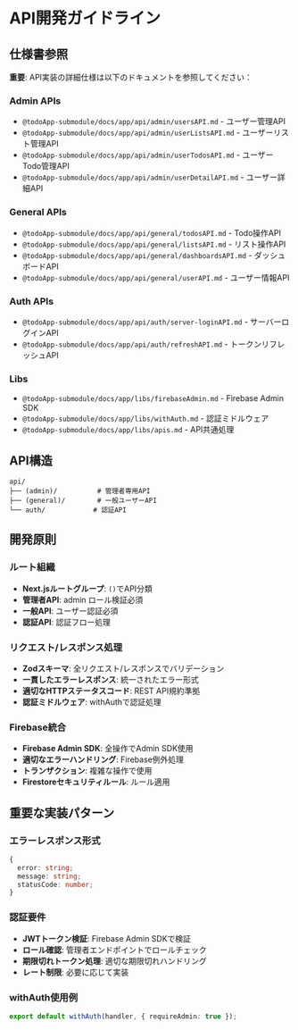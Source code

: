 # API開発ガイドライン

## 仕様書参照

**重要**: API実装の詳細仕様は以下のドキュメントを参照してください：

### Admin APIs
- `@todoApp-submodule/docs/app/api/admin/usersAPI.md` - ユーザー管理API
- `@todoApp-submodule/docs/app/api/admin/userListsAPI.md` - ユーザーリスト管理API
- `@todoApp-submodule/docs/app/api/admin/userTodosAPI.md` - ユーザーTodo管理API
- `@todoApp-submodule/docs/app/api/admin/userDetailAPI.md` - ユーザー詳細API

### General APIs
- `@todoApp-submodule/docs/app/api/general/todosAPI.md` - Todo操作API
- `@todoApp-submodule/docs/app/api/general/listsAPI.md` - リスト操作API
- `@todoApp-submodule/docs/app/api/general/dashboardsAPI.md` - ダッシュボードAPI
- `@todoApp-submodule/docs/app/api/general/userAPI.md` - ユーザー情報API

### Auth APIs
- `@todoApp-submodule/docs/app/api/auth/server-loginAPI.md` - サーバーログインAPI
- `@todoApp-submodule/docs/app/api/auth/refreshAPI.md` - トークンリフレッシュAPI

### Libs
- `@todoApp-submodule/docs/app/libs/firebaseAdmin.md` - Firebase Admin SDK
- `@todoApp-submodule/docs/app/libs/withAuth.md` - 認証ミドルウェア
- `@todoApp-submodule/docs/app/libs/apis.md` - API共通処理

## API構造

```
api/
├── (admin)/          # 管理者専用API
├── (general)/        # 一般ユーザーAPI
└── auth/            # 認証API
```

## 開発原則

### ルート組織
- **Next.jsルートグループ**: `()`でAPI分類
- **管理者API**: admin ロール検証必須
- **一般API**: ユーザー認証必須
- **認証API**: 認証フロー処理

### リクエスト/レスポンス処理
- **Zodスキーマ**: 全リクエスト/レスポンスでバリデーション
- **一貫したエラーレスポンス**: 統一されたエラー形式
- **適切なHTTPステータスコード**: REST API規約準拠
- **認証ミドルウェア**: withAuthで認証処理

### Firebase統合
- **Firebase Admin SDK**: 全操作でAdmin SDK使用
- **適切なエラーハンドリング**: Firebase例外処理
- **トランザクション**: 複雑な操作で使用
- **Firestoreセキュリティルール**: ルール適用

## 重要な実装パターン

### エラーレスポンス形式
```typescript
{
  error: string;
  message: string;
  statusCode: number;
}
```

### 認証要件
- **JWTトークン検証**: Firebase Admin SDKで検証
- **ロール確認**: 管理者エンドポイントでロールチェック
- **期限切れトークン処理**: 適切な期限切れハンドリング
- **レート制限**: 必要に応じて実装

### withAuth使用例
```typescript
export default withAuth(handler, { requireAdmin: true });
```
